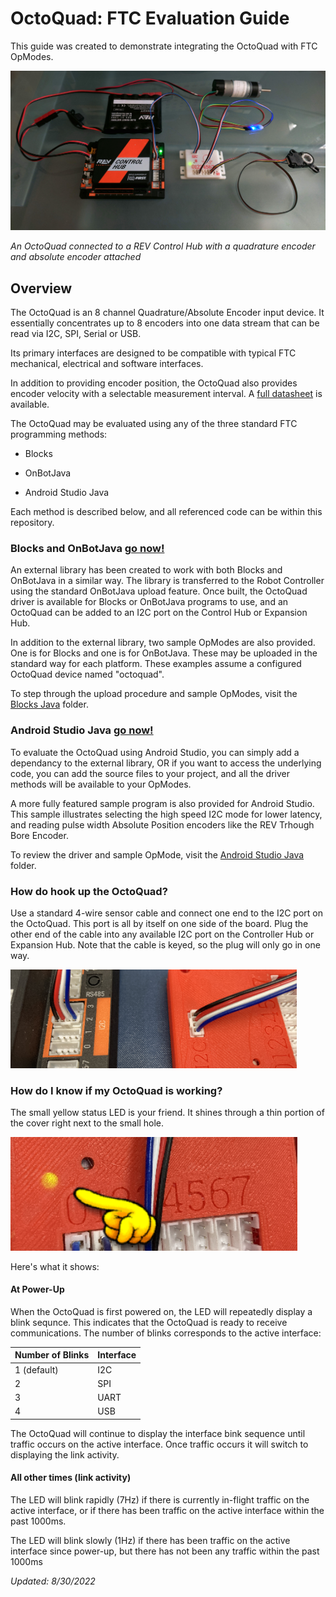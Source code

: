 # **OctoQuad: FTC Evaluation Guide**

This guide was created to demonstrate integrating the OctoQuad with FTC OpModes.  

<img title="" src="Media/octoquad_ftc.jpg">

*An OctoQuad connected to a REV Control Hub with a quadrature encoder and absolute encoder attached*

## **Overview**

The OctoQuad is an 8 channel Quadrature/Absolute Encoder input device.  It essentially concentrates up to 8 encoders into one data stream that can be read via I2C, SPI, Serial or USB.  

Its primary interfaces are designed to be compatible with typical FTC mechanical,  electrical and software interfaces.  

In addition to providing encoder position, the OctoQuad also provides encoder velocity with a selectable measurement interval.   A [full datasheet](https://github.com/DigitalChickenLabs/OctoQuad/tree/master/documentation) is available. 

The OctoQuad may be evaluated using any of the three standard FTC programming methods: 

- Blocks 

- OnBotJava

- Android Studio Java  

Each method is described below, and all referenced code can be within this repository.

### **Blocks and OnBotJava** [go now!](/BlocksJava/)

An external library has been created to work with both Blocks and OnBotJava in a similar way.  The library is transferred  to the Robot Controller using the standard OnBotJava upload feature.  Once built, the OctoQuad driver is available for Blocks or OnBotJava programs to use, and an OctoQuad can be added to an I2C port on the Control Hub or Expansion Hub.

In addition to the external library, two sample OpModes are also provided.  One is for Blocks and one is for OnBotJava.  These may be uploaded in the standard way for each platform.  These examples assume a configured OctoQuad device named "octoquad".

To step through the upload procedure and sample OpModes, visit the  [Blocks Java](/BlocksJava/) folder.

### **Android Studio Java** [go now!](/ASJava/)

To evaluate the OctoQuad using Android Studio, you can simply add a dependancy to the external library, OR if you want to access the underlying code, you can add the source files to your project, and all the driver methods will be available to your OpModes.

A more fully featured sample program is also provided for Android Studio.  This sample illustrates selecting the high speed I2C mode for lower latency, and reading pulse width Absolute Position encoders like the REV Trhough Bore Encoder.

To review the driver and sample OpMode, visit the [Android Studio Java](/ASJava/) folder.

### How do hook up the OctoQuad?

Use a standard 4-wire sensor cable and connect one end to the I2C port on the OctoQuad.  This port is all by itself on one side of the board.  Plug the other end of the cable into any available I2C port on the Controller Hub or Expansion Hub.  Note that the cable is keyed, so the plug will only go in one way.  

<img src="Media/2022-06-07-16-17-24-image.png" title="" alt="" width="458">

### How do I know if my OctoQuad is working?

The small yellow status LED is your friend.  It shines through a thin portion of the cover right next to the small hole.  

<img src="Media/2022-06-08-08-30-49-image.png" title="" alt="" width="459">

Here's what it shows:

#### At Power-Up

When the OctoQuad is first powered on, the LED will repeatedly display a blink sequnce. This indicates that the OctoQuad is ready to receive communications. The number of blinks corresponds to the active interface:

| Number of Blinks | Interface |
| ---------------- | --------- |
| 1 (default)      | I2C       |
| 2                | SPI       |
| 3                | UART      |
| 4                | USB       |

The OctoQuad will continue to display the interface bink sequence until traffic occurs on the active interface.   Once traffic occurs it will switch to displaying the link activity. 

#### All other times (link activity)

The LED will blink rapidly (7Hz) if there is currently in-flight traffic on the active interface, or if there has been traffic on the active interface within the past 1000ms.

The LED will blink slowly (1Hz) if there has been traffic on the active interface since power-up, but there has not been any traffic within the past 1000ms

*Updated: 8/30/2022*
